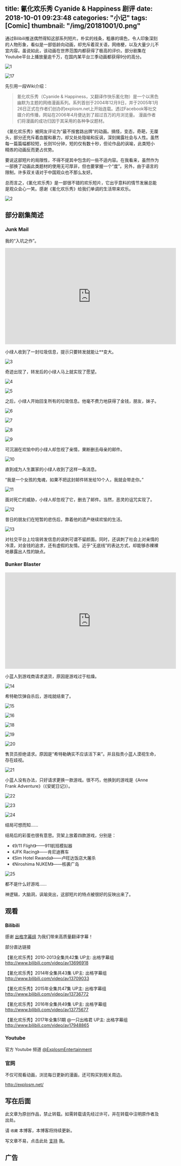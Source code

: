 title: 氰化欢乐秀 Cyanide & Happiness 剧评
date: 2018-10-01 09:23:48
categories: "小记"
tags: [Comic]
thumbnail: "/img/20181001/0.png"
---
通过Bilibili推送偶然得知这部系列短片。朴实的线条，粗暴的填色，令人印象深刻的人物形象，看似是一部低龄向动画，却充斥着双关语，网络梗，以及大量少儿不宜内容。虽说如此，该动画在世界范围内都获得了极高的评价。部分剧集在Youtube平台上播放量逾千万，在国内某平台三季动画都获得9分的高分。

![1](/img/20181001/1.png)

![17](/img/20181001/17.png)

先引用一段Wiki介绍：

>氰化欢乐秀（Cyanide & Happiness，又翻译作快乐氰化物）是一个以黑色幽默为主题的网络漫画系列。系列首创于2004年12月9日，并于2005年1月26日正式在作者们创办的explosm.net上开始连载。透过Facebook等社交媒介的传播，网站在2006年4月便达到了超过百万的月浏览量。 漫画作者们将漫画的成功归因于其采用的各种争议题材。

《氰化欢乐秀》被网友评论为“最不按套路出牌”的动画。搞怪，变态，奇葩，无厘头，部分还充斥着血腥和暴力，却又处处隐喻和反讽，深刻揭露社会与人性。虽然每一篇篇幅都较短，长则10分钟，短的仅有数十秒，但论作品的讽喻，此类短小精炼的动画反而更占优势。

要说这部短片的局限性，不得不提其中包含的一些不适内容。在我看来，虽然作为一部换了动画此类题材的使用无可厚非，但也要掌握一个“度”。另外，由于语言的限制，许多双关语对于中国观众也不那么友好。

总而言之，《氰化欢乐秀》是一部很不错的欢乐短片，它出乎意料的情节发展总能是观众会心一笑。感谢《氰化欢乐秀》给我们单调的生活带来欢乐。

![2](/img/20181001/2.png)

## 部分剧集简述

### Junk Mail

我的“入坑之作”。

<iframe width="560" height="315" src="https://www.youtube.com/embed/s3zjRcMnRNY?rel=0" frameborder="0" allow="autoplay; encrypted-media" allowfullscreen></iframe>

小绿人收到了一封垃圾信息，提示只要转发就能让**变大。

![3](/img/20181001/3.png)

奇迹出现了，转发后的小绿人马上就实现了愿望。

![4](/img/20181001/4.png)

![5](/img/20181001/5.png)

之后，小绿人开始回复所有的垃圾信息。他毫不费力地获得了金钱，朋友，妹子。

![6](/img/20181001/6.png)

![7](/img/20181001/7.png)

![8](/img/20181001/8.png)

![9](/img/20181001/9.png)

可沉溺在欢愉中的小绿人却忽视了亲情，果断删去母亲的邮件。

![10](/img/20181001/10.png)

直到成为人生赢家的小绿人收到了这样一条消息。

“我是一个女孩的鬼魂，如果不把这封邮件转发给10个人，我就会带走你。”

![11](/img/20181001/11.png)

面对死亡的威胁，小绿人却忽视了它，删去了邮件。当然，恶灵的诅咒实现了。

![12](/img/20181001/12.png)

昔日的朋友们在短暂的悲伤后，靠着他的遗产继续欢愉的生活。

![13](/img/20181001/13.png)



对社交平台上垃圾转发信息的讽刺可谓不留颜面。同时，还讽刺了社会上对亲情的冷漠，对金钱的追求，还有虚假的友情。近乎“无底线”的表达方式，却能够赤裸裸地暴露出人性的缺点。

### Bunker Blaster

<iframe width="560" height="315" src="https://www.youtube.com/embed/3i2l98oCvmI?rel=0" frameborder="0" allow="autoplay; encrypted-media" allowfullscreen></iframe>

小蓝人到游戏商请求退货，原因是游戏过于枯燥。

![14](/img/20181001/14.png)

希特勒饮弹自杀后，游戏就结束了。

![15](/img/20181001/15.png)

![16](/img/20181001/16.png)

![18](/img/20181001/18.png)

![19](/img/20181001/19.png)

![20](/img/20181001/20.png)

售货员拒绝请求。原因是“希特勒确实不应该活下来”。并且指责小蓝人漠视生命，存在歧视。

![21](/img/20181001/21.png)

小蓝人没有办法，只好请求更换一款游戏。很不巧，他换到的游戏是《Anne Frank Adventure》（《安妮日记》）。

![22](/img/20181001/22.png)

![23](/img/20181001/23.png)

![24](/img/20181001/24.png)

结局可想而知……

结局后的彩蛋也很有意思。货架上放着四款游戏，分别是：

- 《9/11 Flight》——911航班模拟器
- 《JFK Racing》——肯尼迪赛车
- 《Sim Hotel Rwanda》——卢旺达饭店大屠杀
- 《Niroshima NUKEM》——核袭广岛

![25](/img/20181001/25.png)

都不是什么好游戏……

神逻辑，大脑洞，讽喻突出，这部短片的特点被很好的反映出来了。

## 观看

### Bilibili

感谢 [出格字幕组](https://space.bilibili.com/2177677/) 为我们带来高质量翻译字幕！

部分直达链接

【氰化欢乐秀】2010-2013全集共42集 UP主: 出格字幕组 http://www.bilibili.com/video/av13696918

【氰化欢乐秀】2014年全集共43集 UP主: 出格字幕组 http://www.bilibili.com/video/av13709033

【氰化欢乐秀】2015年全集共47集 UP主: 出格字幕组 http://www.bilibili.com/video/av13736772

【氰化欢乐秀】2016年全集共49集 UP主: 出格字幕组 http://www.bilibili.com/video/av13775677

【氰化欢乐秀】2017年全集51期 @一只出格君 UP主: 出格字幕组 http://www.bilibili.com/video/av17948865

### Youtube

官方 Youtube 频道 [@ExplosmEntertainment](https://www.youtube.com/channel/UCWXCrItCF6ZgXrdozUS-Idw)

### 官网

不仅可观看动画，浏览每日更新的漫画，还可购买到相关周边。

http://explosm.net/


## 写在后面
此文章为原创作品，禁止转载。如需转载请先经过许可，并在转载中注明原作者及出处。

请 `收藏` 本博客，本博客将持续更新。

写文章不易，点击此处 [支持](https://ojhdt.club/donate) 我。


## 广告
<script async src="//pagead2.googlesyndication.com/pagead/js/adsbygoogle.js"></script>
<ins class="adsbygoogle"
     style="display:block; text-align:center;"
     data-ad-layout="in-article"
     data-ad-format="fluid"
     data-ad-client="ca-pub-1043177129475579"
     data-ad-slot="7254716173"></ins>
<script>
     (adsbygoogle = window.adsbygoogle || []).push({});
</script>